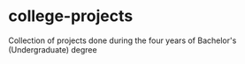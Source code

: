 # college-projects
Collection of projects done during the four years of Bachelor's (Undergraduate) degree
